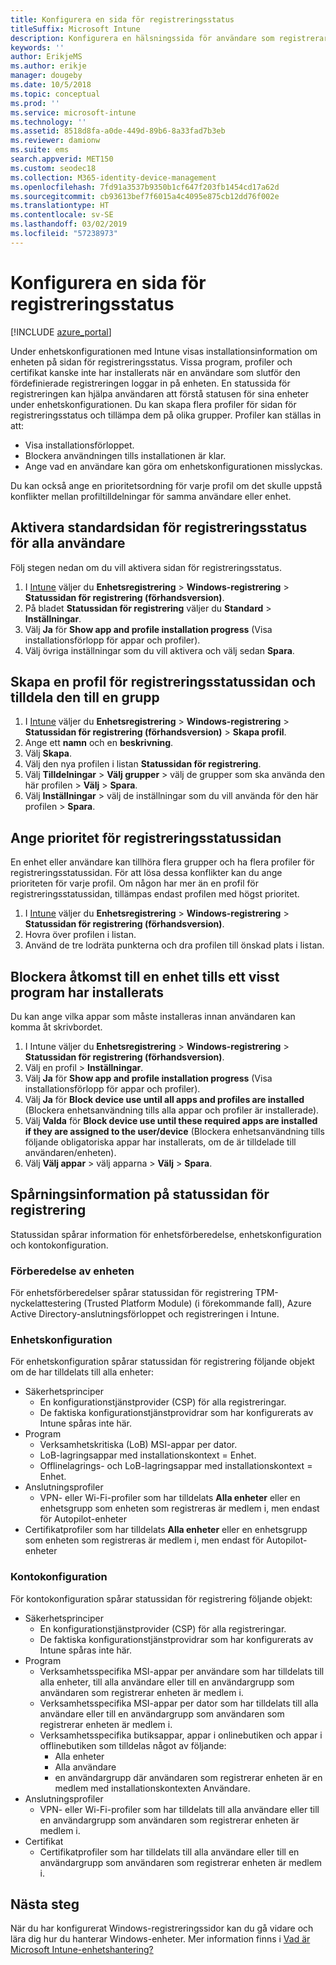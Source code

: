 ```yaml
---
title: Konfigurera en sida för registreringsstatus
titleSuffix: Microsoft Intune
description: Konfigurera en hälsningssida för användare som registrerar Windows 10-enheter.
keywords: ''
author: ErikjeMS
ms.author: erikje
manager: dougeby
ms.date: 10/5/2018
ms.topic: conceptual
ms.prod: ''
ms.service: microsoft-intune
ms.technology: ''
ms.assetid: 8518d8fa-a0de-449d-89b6-8a33fad7b3eb
ms.reviewer: damionw
ms.suite: ems
search.appverid: MET150
ms.custom: seodec18
ms.collection: M365-identity-device-management
ms.openlocfilehash: 7fd91a3537b9350b1cf647f203fb1454cd17a62d
ms.sourcegitcommit: cb93613bef7f6015a4c4095e875cb12dd76f002e
ms.translationtype: HT
ms.contentlocale: sv-SE
ms.lasthandoff: 03/02/2019
ms.locfileid: "57238973"
---
```

# <a name="set-up-an-enrollment-status-page"></a>Konfigurera en sida för registreringsstatus
 
[!INCLUDE [azure_portal](./includes/azure_portal.md)]
 
Under enhetskonfigurationen med Intune visas installationsinformation om enheten på sidan för registreringsstatus. Vissa program, profiler och certifikat kanske inte har installerats när en användare som slutför den fördefinierade registreringen loggar in på enheten. En statussida för registreringen kan hjälpa användaren att förstå statusen för sina enheter under enhetskonfigurationen. Du kan skapa flera profiler för sidan för registreringsstatus och tillämpa dem på olika grupper. Profiler kan ställas in att:
- Visa installationsförloppet.
- Blockera användningen tills installationen är klar.
- Ange vad en användare kan göra om enhetskonfigurationen misslyckas.

Du kan också ange en prioritetsordning för varje profil om det skulle uppstå konflikter mellan profiltilldelningar för samma användare eller enhet.

 
## <a name="turn-on-default-enrollment-status-page-for-all-users"></a>Aktivera standardsidan för registreringsstatus för alla användare

Följ stegen nedan om du vill aktivera sidan för registreringsstatus.
 
1. I [Intune](https://aka.ms/intuneportal) väljer du **Enhetsregistrering** > **Windows-registrering** > **Statussidan för registrering (förhandsversion)**.
2. På bladet **Statussidan för registrering**  väljer du **Standard** > **Inställningar**.
3. Välj **Ja** för **Show app and profile installation progress** (Visa installationsförlopp för appar och profiler).
4. Välj övriga inställningar som du vill aktivera och välj sedan **Spara**.

## <a name="create-enrollment-status-page-profile-and-assign-to-a-group"></a>Skapa en profil för registreringsstatussidan och tilldela den till en grupp

1. I [Intune](https://aka.ms/intuneportal) väljer du **Enhetsregistrering** > **Windows-registrering** > **Statussidan för registrering (förhandsversion)** > **Skapa profil**.
2. Ange ett **namn** och en **beskrivning**.
3. Välj **Skapa**.
4. Välj den nya profilen i listan **Statussidan för registrering**.
5. Välj **Tilldelningar** > **Välj grupper** > välj de grupper som ska använda den här profilen > **Välj** > **Spara**.
6. Välj **Inställningar** > välj de inställningar som du vill använda för den här profilen > **Spara**.

## <a name="set-the-enrollment-status-page-priority"></a>Ange prioritet för registreringsstatussidan

En enhet eller användare kan tillhöra flera grupper och ha flera profiler för registreringsstatussidan. För att lösa dessa konflikter kan du ange prioriteten för varje profil. Om någon har mer än en profil för registreringsstatussidan, tillämpas endast profilen med högst prioritet.

1. I [Intune](https://aka.ms/intuneportal) väljer du **Enhetsregistrering** > **Windows-registrering** > **Statussidan för registrering (förhandsversion)**.
2. Hovra över profilen i listan.
3. Använd de tre lodräta punkterna och dra profilen till önskad plats i listan.

## <a name="block-access-to-a-device-until-a-specific-application-is-installed"></a>Blockera åtkomst till en enhet tills ett visst program har installerats

Du kan ange vilka appar som måste installeras innan användaren kan komma åt skrivbordet.

1. I Intune väljer du **Enhetsregistrering** > **Windows-registrering** > **Statussidan för registrering (förhandsversion)**.
2. Välj en profil > **Inställningar**.
3. Välj **Ja** för **Show app and profile installation progress** (Visa installationsförlopp för appar och profiler).
4. Välj **Ja** för **Block device use until all apps and profiles are installed** (Blockera enhetsanvändning tills alla appar och profiler är installerade).
5. Välj **Valda** för **Block device use until these required apps are installed if they are assigned to the user/device** (Blockera enhetsanvändning tills följande obligatoriska appar har installerats, om de är tilldelade till användaren/enheten).
 6. Välj **Välj appar** > välj apparna > **Välj** > **Spara**.

## <a name="enrollment-status-page-tracking-information"></a>Spårningsinformation på statussidan för registrering

Statussidan spårar information för enhetsförberedelse, enhetskonfiguration och kontokonfiguration.

### <a name="device-preparation"></a>Förberedelse av enheten

För enhetsförberedelser spårar statussidan för registrering TPM-nyckelattestering (Trusted Platform Module) (i förekommande fall), Azure Active Directory-anslutningsförloppet och registreringen i Intune.

### <a name="device-setup"></a>Enhetskonfiguration

För enhetskonfiguration spårar statussidan för registrering följande objekt om de har tilldelats till alla enheter:
- Säkerhetsprinciper
    - En konfigurationstjänstprovider (CSP) för alla registreringar.
    - De faktiska konfigurationstjänstprovidrar som har konfigurerats av Intune spåras inte här.
- Program
    - Verksamhetskritiska (LoB) MSI-appar per dator.
    - LoB-lagringsappar med installationskontext = Enhet.
    - Offlinelagrings- och LoB-lagringsappar med installationskontext = Enhet.
- Anslutningsprofiler
    - VPN- eller Wi-Fi-profiler som har tilldelats **Alla enheter** eller en enhetsgrupp som enheten som registreras är medlem i, men endast för Autopilot-enheter
- Certifikatprofiler som har tilldelats **Alla enheter** eller en enhetsgrupp som enheten som registreras är medlem i, men endast för Autopilot-enheter

### <a name="account-setup"></a>Kontokonfiguration
För kontokonfiguration spårar statussidan för registrering följande objekt:
- Säkerhetsprinciper
    - En konfigurationstjänstprovider (CSP) för alla registreringar.
    - De faktiska konfigurationstjänstprovidrar som har konfigurerats av Intune spåras inte här.
- Program
    - Verksamhetsspecifika MSI-appar per användare som har tilldelats till alla enheter, till alla användare eller till en användargrupp som användaren som registrerar enheten är medlem i.
    - Verksamhetsspecifika MSI-appar per dator som har tilldelats till alla användare eller till en användargrupp som användaren som registrerar enheten är medlem i.
    - Verksamhetsspecifika butiksappar, appar i onlinebutiken och appar i offlinebutiken som tilldelas något av följande:
        - Alla enheter
        - Alla användare
        - en användargrupp där användaren som registrerar enheten är en medlem med installationskontexten Användare.
- Anslutningsprofiler
    - VPN- eller Wi-Fi-profiler som har tilldelats till alla användare eller till en användargrupp som användaren som registrerar enheten är medlem i.
- Certifikat
    - Certifikatprofiler som har tilldelats till alla användare eller till en användargrupp som användaren som registrerar enheten är medlem i.

## <a name="next-steps"></a>Nästa steg
När du har konfigurerat Windows-registreringssidor kan du gå vidare och lära dig hur du hanterar Windows-enheter. Mer information finns i [Vad är Microsoft Intune-enhetshantering?](https://docs.microsoft.com/intune/device-management)
